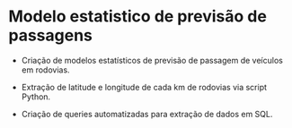 # Modelo estatistico de previsão de passagens

- Criação de modelos estatísticos de previsão de passagem de veículos em rodovias.
  
- Extração de latitude e longitude de cada km de rodovias via script Python.
  
- Criação de queries automatizadas para extração de dados em SQL.
